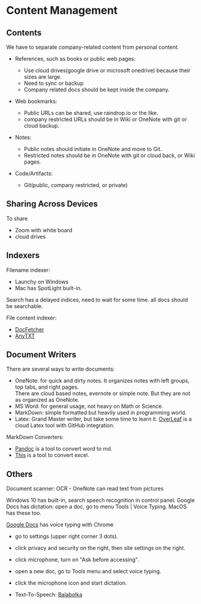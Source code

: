 # Content Management

## Contents
We have to separate company-related content from personal content.

- References, such as books or public web pages:
	- Use cloud drives(google drive or microsoft onedrive) 
	  because their sizes are large.
	- Need to sync or backup
	- Company related docs should be kept inside the company.
	
- Web bookmarks:
	- Public URLs can be shared, use raindrop.io or the like.
	- company restricted URLs should be in Wiki or OneNote with git or cloud backup.
	
- Notes:
	- Public notes should initiate in OneNote and move to Git.
	- Restricted notes should be in OneNote with git or cloud back, or Wiki pages.
	
- Code/Artifacts:
	- Git(public, company restricted, or private)
	
## Sharing Across Devices
To share
- Zoom with white board
- cloud drives 

## Indexers

Filename indexer:
- Launchy on Windows 
- Mac has SpotLight built-in.

Search has a delayed indices, need to wait for some time. all docs should be searchable.

File content indexer:
- [DocFetcher](http://docfetcher.sourceforge.net/en/index.html)
- [AnyTXT](https://anytxt.net/)

## Document Writers

There are several ways to write documents:
- OneNote: for quick and dirty notes. It organizes notes with left groups, top tabs, and right 
  pages.  
  There are cloud based notes, evernote or simple note. But they are not as organized as OneNote.
- MS Word: for general usage, not heavy on Math or Science.
- MarkDown: simple formatted but heavily used in programming world.
- Latex: Grand Master writer, but take some time to learn it. [OverLeaf](http://overleaf.com) is
  a cloud Latex tool with GitHub integration.

MarkDown Converters:
- [Pandoc](https://pandoc.org/) is a tool to convert word to md.
- [This](https://thisdavej.com/copy-table-in-excel-and-paste-as-a-markdown-table/) is a tool to 
convert excel.


## Others
Document scanner: OCR - OneNote can read text from pictures

Windows 10 has built-in, search speech recognition in control panel.
Google Docs has dictation: open a doc, go to menu Tools | Voice Typing. MacOS has these too.

[Google Docs](https://docs.google.com/document) has voice typing with Chrome
- go to settings (upper right corner 3 dots).
- click privacy and security on the right, then site settings on the right.
- click microphone, turn on "Ask before accessing".
- open a new doc, go to Tools menu and select voice typing.
- click the microphone icon and start dictation.

- Text-To-Speech:
  [Balabolka](http://www.cross-plus-a.com/balabolka.htm)
